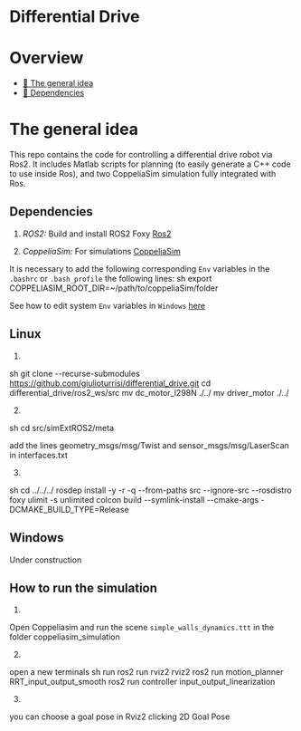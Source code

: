 # Differential Drive

# Overview
 - [:orange_book: The general idea](#orange_book-some-theory-behind-the-code)
 - [:page_facing_up: Dependencies](#page_facing_up-dependencies)

# The general idea
This repo contains the code for controlling a differential drive robot via Ros2. It includes Matlab scripts for planning (to easily generate a C++ code to use inside Ros), and two CoppeliaSim simulation fully integrated with Ros.  


## Dependencies
1. *ROS2:* Build and install ROS2 Foxy [Ros2](https://docs.ros.org/en/foxy/index.html)

2. *CoppeliaSim:* For simulations [CoppeliaSim](https://www.coppeliarobotics.com/downloads)

It is necessary to add the following corresponding `Env` variables in the `.bashrc` or `.bash_profile` the following lines:
sh
export COPPELIASIM_ROOT_DIR=~/path/to/coppeliaSim/folder


See how to edit system `Env` variables in `Windows` [here](https://appuals.com/how-to-edit-environment-variables-in-windows-10) 


## Linux
1. 
sh
git clone --recurse-submodules https://github.com/giulioturrisi/differential_drive.git
cd differential_drive/ros2_ws/src
mv dc_motor_l298N ./../
mv driver_motor ./../

2. 
sh
cd src/simExtROS2/meta


add the lines geometry_msgs/msg/Twist and sensor_msgs/msg/LaserScan in interfaces.txt 

3. 
sh
cd ../../../
rosdep install -y -r -q --from-paths src --ignore-src --rosdistro foxy
ulimit -s unlimited
colcon build --symlink-install --cmake-args -DCMAKE_BUILD_TYPE=Release


## Windows
Under construction

## How to run the simulation
1. 
Open Coppeliasim and run the scene `simple_walls_dynamics.ttt` in the folder coppeliasim_simulation

2.  
open a new terminals 
sh
run ros2 run rviz2 rviz2 
ros2 run motion_planner RRT_input_output_smooth
ros2 run controller input_output_linearization

3. 
you can choose a goal pose in Rviz2 clicking 2D Goal Pose


